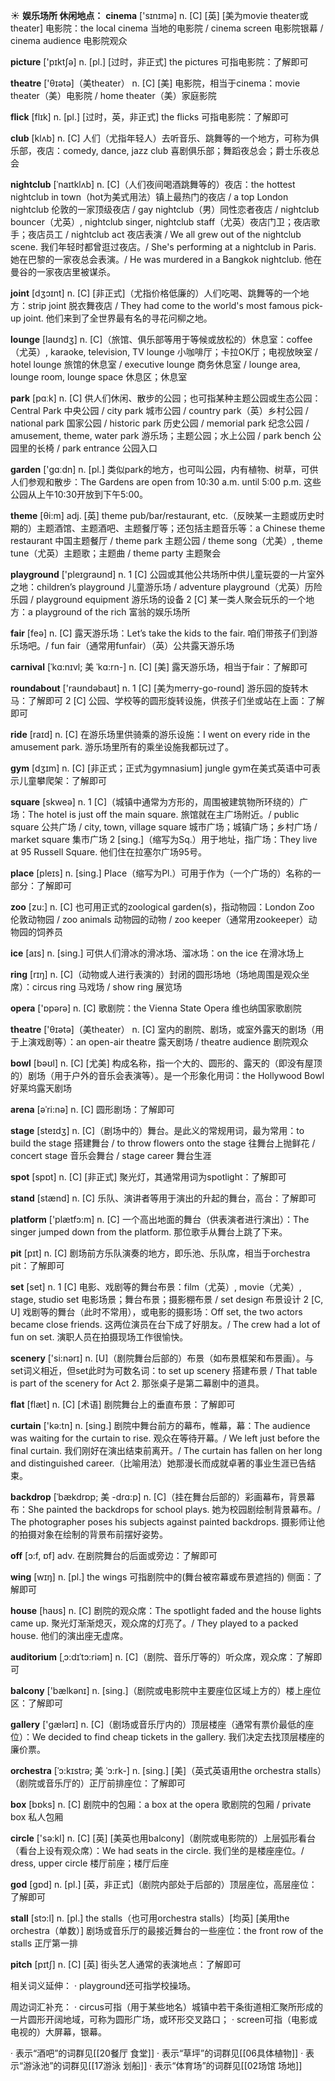 ☀ <span class="category">**娱乐场所 休闲地点：**</span>
<span class="vocabulary">**cinema**</span> ['sɪnɪmə] 
<span class="definition">n. [C] [英] [美为movie theater或theater] 电影院：</span>the local cinema 当地的电影院 / cinema screen 电影院银幕 / cinema audience 电影院观众

<span class="vocabulary">**picture**</span> ['pɪktʃə] 
<span class="definition">n. [pl.] [过时，非正式] the pictures 可指电影院：</span>了解即可

<span class="vocabulary">**theatre**</span> ['θɪətə]（美theater）
<span class="definition">n. [C] [美] 电影院，相当于cinema：</span>movie theater（美）电影院 / home theater（美）家庭影院
           
<span class="vocabulary">**flick**</span> [flɪk]
<span class="definition">n. [pl.] [过时，英，非正式] the flicks 可指电影院：</span>了解即可
 
<span class="vocabulary">**club**</span> [klʌb] 
<span class="definition">n. [C] 人们（尤指年轻人）去听音乐、跳舞等的一个地方，可称为俱乐部，夜店：</span>comedy, dance, jazz club 喜剧俱乐部；舞蹈夜总会；爵士乐夜总会
           
<span class="vocabulary">**nightclub**</span> [ˈnaɪtklʌb]
<span class="definition">n. [C]（人们夜间喝酒跳舞等的）夜店：</span>the hottest nightclub in town（hot为美式用法）镇上最热门的夜店 / a top London nightclub 伦敦的一家顶级夜店 / gay nightclub（男）同性恋者夜店 / nightclub bouncer（尤英）, nightclub singer, nightclub staff（尤英）夜店门卫；夜店歌手；夜店员工 / nightclub act 夜店表演 / We all grew out of the nightclub scene. 我们年轻时都曾逛过夜店。/ She's performing at a nightclub in Paris. 她在巴黎的一家夜总会表演。/ He was murdered in a Bangkok nightclub. 他在曼谷的一家夜店里被谋杀。
           
<span class="vocabulary">**joint**</span> [dʒɔɪnt]
<span class="definition">n. [C] [非正式]（尤指价格低廉的）人们吃喝、跳舞等的一个地方：</span>strip joint 脱衣舞夜店 / They had come to the world's most famous pick-up joint. 他们来到了全世界最有名的寻花问柳之地。

<span class="vocabulary">**lounge**</span> [laʊndӡ] 
<span class="definition">n. [C]（旅馆、俱乐部等用于等候或放松的）休息室：</span>coffee（尤英）, karaoke, television, TV lounge 小咖啡厅；卡拉OK厅；电视放映室 / hotel lounge 旅馆的休息室 / executive lounge 商务休息室 / lounge area, lounge room, lounge space 休息区；休息室

<span class="vocabulary">**park**</span> [pɑːk] 
<span class="definition">n. [C] 供人们休闲、散步的公园；也可指某种主题公园或生态公园：</span>Central Park 中央公园 / city park 城市公园 / country park（英）乡村公园 / national park 国家公园 / historic park 历史公园 / memorial park 纪念公园 / amusement, theme, water park 游乐场；主题公园；水上公园 / park bench 公园里的长椅 / park entrance 公园入口

<span class="vocabulary">**garden**</span> ['ɡɑːdn] 
<span class="definition">n. [pl.] 类似park的地方，也可叫公园，内有植物、树草，可供人们参观和散步：</span>The Gardens are open from 10:30 a.m. until 5:00 p.m. 这些公园从上午10:30开放到下午5:00。

<span class="vocabulary">**theme**</span> [θi:m] 
<span class="definition">adj. [英] theme pub/bar/restaurant, etc.（反映某一主题或历史时期的）主题酒馆、主题酒吧、主题餐厅等；还包括主题音乐等：</span>a Chinese theme restaurant 中国主题餐厅 / theme park 主题公园 / theme song（尤美）, theme tune（尤英）主题歌；主题曲 / theme party 主题聚会

<span class="vocabulary">**playground**</span> ['pleɪgraʊnd] 
<span class="definition">n. 1 [C] 公园或其他公共场所中供儿童玩耍的一片室外之地：</span>children’s playground 儿童游乐场 / adventure playground（尤英）历险乐园 / playground equipment 游乐场的设备 <span class="definition">2 [C] 某一类人聚会玩乐的一个地方：</span>a playground of the rich 富翁的娱乐场所

<span class="vocabulary">**fair**</span> [feə] 
<span class="definition">n. [C] 露天游乐场：</span>Let’s take the kids to the fair. 咱们带孩子们到游乐场吧。/ fun fair（通常用funfair）（英）公共露天游乐场
           
<span class="vocabulary">**carnival**</span> [ˈkɑ:nɪvl; 美 ˈkɑ:rn-]
<span class="definition">n. [C] [美] 露天游乐场，相当于fair：</span>了解即可

<span class="vocabulary">**roundabout**</span> ['raʊndəbaʊt] 
<span class="definition">n. 1 [C] [美为merry-go-round] 游乐园的旋转木马：</span>了解即可 <span class="definition">2 [C] 公园、学校等的圆形旋转设施，供孩子们坐或站在上面：</span>了解即可

<span class="vocabulary">**ride**</span> [raɪd] 
<span class="definition">n. [C] 在游乐场里供骑乘的游乐设施：</span>I went on every ride in the amusement park. 游乐场里所有的乘坐设施我都玩过了。

<span class="vocabulary">**gym**</span> [dӡɪm] 
<span class="definition">n. [C] [非正式；正式为gymnasium] jungle gym在美式英语中可表示儿童攀爬架：</span>了解即可

<span class="vocabulary">**square**</span> [skweə] 
<span class="definition">n. 1 [C]（城镇中通常为方形的，周围被建筑物所环绕的）广场：</span>The hotel is just off the main square. 旅馆就在主广场附近。/ public square 公共广场 / city, town, village square 城市广场；城镇广场；乡村广场 / market square 集市广场 <span class="definition">2 [sing.]（缩写为Sq.）用于地址，指广场：</span>They live at 95 Russell Square. 他们住在拉塞尔广场95号。

<span class="vocabulary">**place**</span> [pleɪs] 
<span class="definition">n. [sing.] Place（缩写为Pl.）可用于作为（一个广场的）名称的一部分：</span>了解即可

<span class="vocabulary">**zoo**</span> [zu:] 
<span class="definition">n. [C] 也可用正式的zoological garden(s)，指动物园：</span>London Zoo 伦敦动物园 / zoo animals 动物园的动物 / zoo keeper（通常用zookeeper）动物园的饲养员

<span class="vocabulary">**ice**</span> [aɪs] 
<span class="definition">n. [sing.] 可供人们滑冰的滑冰场、溜冰场：</span>on the ice 在滑冰场上

<span class="vocabulary">**ring**</span> [rɪŋ] 
<span class="definition">n. [C]（动物或人进行表演的）封闭的圆形场地（场地周围是观众坐席）：</span>circus ring 马戏场 / show ring 展览场

<span class="vocabulary">**opera**</span> ['ɒpərə] 
<span class="definition">n. [C] 歌剧院：</span>the Vienna State Opera 维也纳国家歌剧院

<span class="vocabulary">**theatre**</span> ['θɪətə]（美theater）
<span class="definition">n. [C] 室内的剧院、剧场，或室外露天的剧场（用于上演戏剧等）：</span>an open-air theatre 露天剧场 / theatre audience 剧院观众

<span class="vocabulary">**bowl**</span> [bəʊl] 
<span class="definition">n. [C] [尤美] 构成名称，指一个大的、圆形的、露天的（即没有屋顶的）剧场（用于户外的音乐会表演等）。是一个形象化用词：</span>the Hollywood Bowl 好莱坞露天剧场
           
<span class="vocabulary">**arena**</span> [əˈri:nə]
<span class="definition">n. [C] 圆形剧场：</span>了解即可

<span class="vocabulary">**stage**</span> [steɪdӡ] 
<span class="definition">n. [C]（剧场中的）舞台。是此义的常规用词，最为常用：</span>to build the stage 搭建舞台 / to throw flowers onto the stage 往舞台上抛鲜花 / concert stage 音乐会舞台 / stage career 舞台生涯

<span class="vocabulary">**spot**</span> [spɒt] 
<span class="definition">n. [C] [非正式] 聚光灯，其通常用词为spotlight：</span>了解即可

<span class="vocabulary">**stand**</span> [stænd] 
<span class="definition">n. [C] 乐队、演讲者等用于演出的升起的舞台，高台：</span>了解即可

<span class="vocabulary">**platform**</span> ['plætfɔ:m] 
<span class="definition">n. [C] 一个高出地面的舞台（供表演者进行演出）：</span>The singer jumped down from the platform. 那位歌手从舞台上跳了下来。
           
<span class="vocabulary">**pit**</span> [pɪt]
<span class="definition">n. [C] 剧场前方乐队演奏的地方，即乐池、乐队席，相当于orchestra pit：</span>了解即可

<span class="vocabulary">**set**</span> [set] 
<span class="definition">n. 1 [C] 电影、戏剧等的舞台布景：</span>film（尤英）, movie（尤美）, stage, studio set 电影场景；舞台布景；摄影棚布景 / set design 布景设计 <span class="definition">2 [C, U] 戏剧等的舞台（此时不常用），或电影的摄影场：</span>Off set, the two actors became close friends. 这两位演员在台下成了好朋友。/ The crew had a lot of fun on set. 演职人员在拍摄现场工作很愉快。

<span class="vocabulary">**scenery**</span> ['si:nərɪ] 
<span class="definition">n. [U]（剧院舞台后部的）布景（如布景框架和布景画）。与set词义相近，但set此时为可数名词：</span>to set up scenery 搭建布景 / That table is part of the scenery for Act 2. 那张桌子是第二幕剧中的道具。

<span class="vocabulary">**flat**</span> [flæt] 
<span class="definition">n. [C] [术语] 剧院舞台上的垂直布景：</span>了解即可

<span class="vocabulary">**curtain**</span> ['kə:tn] 
<span class="definition">n. [sing.] 剧院中舞台前方的幕布，帷幕，幕：</span>The audience was waiting for the curtain to rise. 观众在等待开幕。/ We left just before the final curtain. 我们刚好在演出结束前离开。/ The curtain has fallen on her long and distinguished career.（比喻用法）她那漫长而成就卓著的事业生涯已告结束。
           
<span class="vocabulary">**backdrop**</span> [ˈbækdrɒp; 美 -drɑ:p]
<span class="definition">n. [C]（挂在舞台后部的）彩画幕布，背景幕布：</span>She painted the backdrops for school plays. 她为校园剧绘制背景幕布。/ The photographer poses his subjects against painted backdrops. 摄影师让他的拍摄对象在绘制的背景布前摆好姿势。

<span class="vocabulary">**off**</span> [ɔ:f, ɒf] 
<span class="definition">adv. 在剧院舞台的后面或旁边：</span>了解即可

<span class="vocabulary">**wing**</span> [wɪŋ] 
<span class="definition">n. [pl.] the wings 可指剧院中的(舞台被帘幕或布景遮挡的) 侧面：</span>了解即可

<span class="vocabulary">**house**</span> [haʊs] 
<span class="definition">n. [C] 剧院的观众席：</span>The spotlight faded and the house lights came up. 聚光灯渐渐熄灭，观众席的灯亮了。/ They played to a packed house. 他们的演出座无虚席。
           
<span class="vocabulary">**auditorium**</span> [ˌɔ:dɪˈtɔ:riəm]
<span class="definition">n. [C]（剧院、音乐厅等的）听众席，观众席：</span>了解即可

<span class="vocabulary">**balcony**</span> ['bælkənɪ] 
<span class="definition">n. [sing.]（剧院或电影院中主要座位区域上方的）楼上座位区：</span>了解即可 

<span class="vocabulary">**gallery**</span> ['ɡælərɪ] 
<span class="definition">n. [C]（剧场或音乐厅内的）顶层楼座（通常有票价最低的座位）：</span>We decided to find cheap tickets in the gallery. 我们决定去找顶层楼座的廉价票。 
           
<span class="vocabulary">**orchestra**</span> [ˈɔ:kɪstrə; 美 ˈɔ:rk-]
<span class="definition">n. [sing.] [美]（英式英语用the orchestra stalls）（剧院或音乐厅的）正厅前排座位：</span>了解即可

<span class="vocabulary">**box**</span> [bɒks] 
<span class="definition">n. [C] 剧院中的包厢：</span>a box at the opera 歌剧院的包厢 / private box 私人包厢

<span class="vocabulary">**circle**</span> ['sə:kl] 
<span class="definition">n. [C] [英] [美英也用balcony]（剧院或电影院的）上层弧形看台（看台上设有观众席）：</span>We had seats in the circle. 我们坐的是楼座座位。/ dress, upper circle 楼厅前座；楼厅后座

<span class="vocabulary">**god**</span> [ɡɒd] 
<span class="definition">n. [pl.] [英，非正式]（剧院内部处于后部的）顶层座位，高层座位：</span>了解即可
               
<span class="vocabulary">**stall**</span> [stɔ:l]
<span class="definition">n. [pl.] the stalls（也可用orchestra stalls）[均英] [美用the orchestra（单数）] 剧场或音乐厅的最接近舞台的一些座位：</span>the front row of the stalls 正厅第一排       

<span class="vocabulary">**pitch**</span> [pɪtʃ]
<span class="definition">n. [C] [英] 街头艺人通常的表演地点：</span>了解即可
 
相关词义延伸：
· playground还可指学校操场。

周边词汇补充：
· circus可指（用于某些地名）城镇中若干条街道相汇聚所形成的一片圆形开阔地域，可称为圆形广场，或环形交叉路口；
· screen可指（电影或电视的）大屏幕，银幕。

· 表示“酒吧”的词群见[[20餐厅 食堂]]
· 表示“草坪”的词群见[[06具体植物]]
· 表示“游泳池”的词群见[[17游泳 划船]]
· 表示“体育场”的词群见[[02场馆 场地]]
